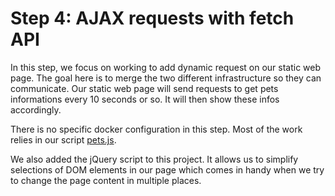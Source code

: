 # Step 4: AJAX requests with fetch API

In this step, we focus on working to add dynamic request on our static web page. The goal here is to merge the two different infrastructure so they can communicate. Our static web page will send requests to get pets informations every 10 seconds or so. It will then show these infos accordingly.

There is no specific docker configuration in this step. Most of the work relies in our script [pets.js](https://github.com/bchollet/HTTP-Infra/blob/step-4/http-static/src/js/pets.js).

We also added the jQuery script to this project. It allows us to simplify selections of DOM elements in our page which comes in handy when we try to change the page content in multiple places.
